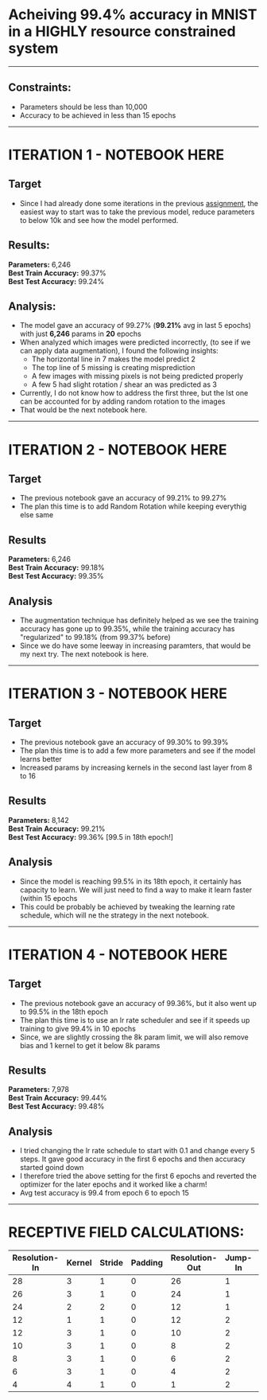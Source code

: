 # Acheiving 99.4% accuracy in MNIST in a HIGHLY resource constrained system
---

## Constraints:
- Parameters should be less than 10,000
- Accuracy to be achieved in less than 15 epochs


---

# ITERATION 1 - NOTEBOOK HERE

## Target
- Since I had already done some iterations in the previous [assignment](https://github.com/sairamsubramaniam/tsai_projects/tree/master/assignment2_MNIST), the easiest way to start was to take the previous model, reduce parameters to below 10k and see how the model performed.

## Results:
**Parameters:** 6,246  
**Best Train Accuracy:** 99.37%  
**Best Test Accuracy:** 99.24%  
  
## Analysis:
- The model gave an accuracy of 99.27% (**99.21%** avg in last 5 epochs) with just **6,246** params in **20** epochs  
- When analyzed which images were predicted incorrectly, (to see if we can apply data augmentation), I found the following insights:
  - The horizontal line in 7 makes the model predict 2
  - The top line of 5 missing is creating misprediction
  - A few images with missing pixels is not being predicted properly
  - A few 5 had slight rotation / shear an was predicted as 3
- Currently, I do not know how to address the first three, but the lst one can be accounted for by adding random rotation to the images  
- That would be the next notebook here.


---

# ITERATION 2 - NOTEBOOK HERE

## Target
- The previous notebook gave an accuracy of 99.21% to 99.27%
- The plan this time is to add Random Rotation while keeping everythig else same

## Results
**Parameters:** 6,246  
**Best Train Accuracy:** 99.18%  
**Best Test Accuracy:** 99.35%  
  
## Analysis
- The augmentation technique has definitely helped as we see the training accuracy has gone up to 99.35%, while the training accuracy has "regularized" to 99.18% (from 99.37% before)  
- Since we do have some leeway in increasing paramters, that would be my next try. The next notebook is here.



---

# ITERATION 3 - NOTEBOOK HERE

## Target
- The previous notebook gave an accuracy of 99.30% to 99.39%
- The plan this time is to add a few more parameters and see if the model learns better
- Increased params by increasing kernels in the second last layer from 8 to 16

## Results
**Parameters:** 8,142  
**Best Train Accuracy:** 99.21%  
**Best Test Accuracy:** 99.36% [99.5 in 18th epoch!]  
  
## Analysis
- Since the model is reaching 99.5% in its 18th epoch, it certainly has capacity to learn. We will just need to find a way to make it learn faster (within 15 epochs  
- This could be probably be achieved by tweaking the learning rate schedule, which will ne the strategy in the next notebook.  



---

# ITERATION 4 - NOTEBOOK HERE

## Target
- The previous notebook gave an accuracy of 99.36%, but it also went up to 99.5% in the 18th epoch
- The plan this time is to use an lr rate scheduler and see if it speeds up training to give 99.4% in 10 epochs
- Since, we are slightly crossing the 8k param limit, we will also remove bias and 1 kernel to get it below 8k params

## Results
**Parameters:** 7,978  
**Best Train Accuracy:** 99.44%  
**Best Test Accuracy:** 99.48%  
  
## Analysis
- I tried changing the lr rate schedule to start with 0.1 and change every 5 steps. It gave good accuracy in the first 6 epochs and then accuracy started goind down  
- I therefore tried the above setting for the first 6 epochs and reverted the optimizer for the later epochs and it worked like a charm!  
- Avg test accuracy is 99.4 from epoch 6 to epoch 15  


---

# RECEPTIVE FIELD CALCULATIONS:

Resolution-In | Kernel | Stride | Padding | Resolution-Out | Jump-In | Jump-Out | Receptive Field | 
--- | --- | --- | --- | --- | --- | --- | --- | 
28 | 3 | 1 | 0 | 26 | 1 | 1 | 3 | 
26 | 3 | 1 | 0 | 24 | 1 | 1 | 5 | 
24 | 2 | 2 | 0 | 12 | 1 | 2 | 7 | 
12 | 1 | 1 | 0 | 12 | 2 | 2 | 7 | 
12 | 3 | 1 | 0 | 10 | 2 | 2 | 11 | 
10 | 3 | 1 | 0 | 8 | 2 | 2 | 15 | 
8 | 3 | 1 | 0 | 6 | 2 | 2 | 19 | 
6 | 3 | 1 | 0 | 4 | 2 | 2 | 23 | 
4 | 4 | 1 | 0 | 1 | 2 | 2 | 29 | 
